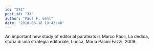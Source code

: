 ```yaml
---
id: "292"
post_id: "33"
author: "Paul F. Gehl"
date: "2010-06-18 10:43:48"
---
```

An important new study of editorial paratexts is Marco Paoli, La dedica, storia di una strategia editoriale, Lucca, Maria Pacini Fazzi, 2009.
